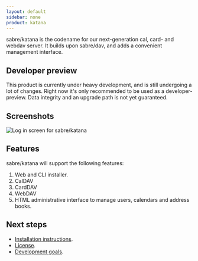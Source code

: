 ```yaml
---
layout: default
sidebar: none
product: katana
---
```


sabre/katana is the codename for our next-generation cal, card- and webdav
server. It builds upon sabre/dav, and adds a convenient management interface.


Developer preview
-----------------

This product is currently under heavy development, and is still undergoing a
lot of changes. Right now it's only recommended to be used as a developer-
preview. Data integrity and an upgrade path is not yet guaranteed.


Screenshots
-----------

<img src="{{ site.url }}/img/screen-katana-admin.png" alt="Log in screen for sabre/katana">


Features
--------

sabre/katana will support the following features:

1. Web and CLI installer.
2. CalDAV
3. CardDAV
4. WebDAV
5. HTML administrative interface to manage users, calendars and address books.

Next steps
----------

* [Installation instructions][1].
* [License][2].
* [Development goals][3].

[1]: /katana/install/
[2]: /license/
[3]: /katana/goals/
